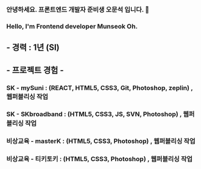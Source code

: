 ### 안녕하세요. 프론트엔드 개발자 준비생 오문석 입니다. 👋
### Hello, I'm Frontend developer Munseok Oh.

## - 경력 : 1년 (SI)
## - 프로젝트 경험 - 
### SK - mySuni : (REACT, HTML5, CSS3, Git, Photoshop, zeplin) , 웹퍼블리싱 작업
### SK - SKbroadband : (HTML5, CSS3, JS, SVN, Photoshop) , 웹퍼블리싱 작업
### 비상교육 - masterK : (HTML5, CSS3, Photoshop) , 웹퍼블리싱 작업
### 비상교육 - 티키토키 : (HTML5, CSS3, Photoshop) , 웹퍼블리싱 작업

<!--
**journy002/journy002** is a ✨ _special_ ✨ repository because its `README.md` (this file) appears on your GitHub profile.

Here are some ideas to get you started:

- 🔭 I’m currently working on ...
- 🌱 I’m currently learning ...
- 👯 I’m looking to collaborate on ...
- 🤔 I’m looking for help with ...
- 💬 Ask me about ...
- 📫 How to reach me: ...
- 😄 Pronouns: ...
- ⚡ Fun fact: ...
-->
